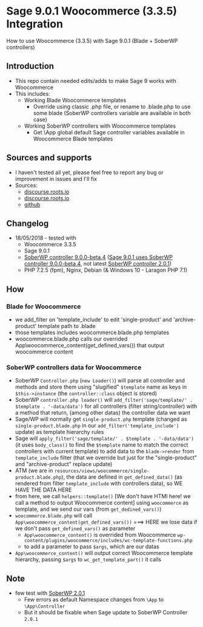 # Sage 9.0.1 Woocommerce (3.3.5) Integration
How to use Woocommerce (3.3.5) with Sage 9.0.1 (Blade + SoberWP controllers)

## Introduction
- This repo contain needed edits/adds to make Sage 9 works with Woocommerce
- This includes: 
  - Working Blade Woocommerce templates
    - Override using classic .php file, or rename to .blade.php to use some blade (SoberWP controllers variable are available in both case)
  - Working SoberWP controllers with Woocommerce templates
    - Get \App global default Sage controller variables available in Woocommerce Blade templates
  
## Sources and supports
- I haven't tested all yet, please feel free to report any bug or improvement in issues and I'll fix
- Sources:
  - [discourse.roots.io](https://discourse.roots.io/t/woocommerce-blade-sage-9/8449/17)
  - [discourse.roots.io](https://discourse.roots.io/t/any-working-example-of-sage-9-latest-sage-9-0-0-beta-4-with-woocommerce-3-1-1/10099/17)
  - [github](https://github.com/MarekVrofski/Sage-Woocommerce)
  
## Changelog
- 18/05/2018 - tested with
    - Woocommerce 3.3.5
    - Sage 9.0.1
    - [SoberWP controller 9.0.0-beta.4](https://github.com/soberwp/controller/releases) ([Sage 9.0.1 uses SoberWP controller 9.0.0-beta.4](https://github.com/roots/sage/blob/master/composer.json), not latest [SoberWP controller 2.0.1](https://github.com/soberwp/controller/releases))
    - PHP 7.2.5 (fpm), Nginx, Debian (& Windows 10 - Laragon PHP 7.1)
    
## How
### Blade for Woocommerce
- we add_filter on 'template_include' to edit 'single-product' and 'archive-product' template path to .blade
- those templates includes woocommerce.blade.php templates
- woocommerce.blade.php calls our overrided App\woocommerce_content(get_defined_vars()) that output woocommerce content

### SoberWP controllers data for Woocommerce
- SoberWP `Controller.php` (`new Loader()`) will parse all controller and methods and store them using "slugified" `$template` name as keys in `$this->instance` (the `controller::class` object is stored)
- SoberWP `controller.php loader()` will `add_filter('sage/template/' . $template . '-data/data')` for all controllers (filter string/controller) with a method that return, (among other datas) the controller data we want
- Sage/WP will normally get `single-product.php` template (changed as `single-product.blade.php` in our `add_filter('template_include')` update) as template hierarchy rules
- Sage will `apply_filter('sage/template/' . $template . '-data/data')` (it uses `body_class()` to find the `$template` name to match the correct controllers with current template) to add data to the `blade->render` from `template_include` filter (that we override but just for the "single-product" and "archive-product" replace update)
- ATM (we are in `resources/views/woocommerce/single-product.blade.php`), the data are defined in `get_defined_data()` (as rendered from filter `template_include` with controllers data), so WE HAVE THE DATA HERE
- from here, we call `helpers::template()` [We don't have HTMl here! we call a method to output Woocommerce content] using `woocommerce` as template, and we send our vars (from `get_dedined_vars()`)
- `woocommerce.blade.php` will call `App\woocommerce_content(get_defined_vars())` ===> HERE we lose data if we don't pass `get_defined_vars()` as parameter
    - `App\woocommerce_content()` is overrided from Woocommerce `wp-content/plugins/woocommerce/includes/wc-template-functions.php`
    - to add a parameter to pass `$args`, which are our datas
- `App\woocommerce_content()` will output correct Woocommerce template hierarchy, passing `$args` to `wc_get_template_part()` it calls

## Note
- few test with [SoberWP 2.0.1](https://github.com/soberwp/controller/releases)
  - Few errors as default Namespace changes from `\App` to `\App\Controller`
  - But it should be fixable when Sage update to SoberWP Controller `2.0.1`








